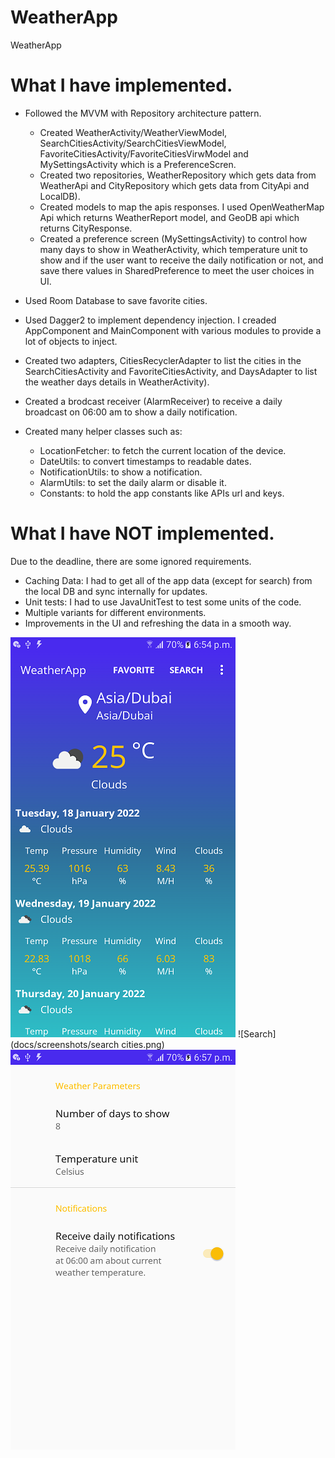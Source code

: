 # WeatherApp
WeatherApp

What I have implemented.
========================

- Followed the MVVM with Repository architecture pattern.
	- Created WeatherActivity/WeatherViewModel, SearchCitiesActivity/SearchCitiesViewModel, FavoriteCitiesActivity/FavoriteCitiesVirwModel and MySettingsActivity which is a PreferenceScren.
	- Created two repositories, WeatherRepository which gets data from WeatherApi and CityRepository which gets data from CityApi and LocalDB).
  	- Created models to map the apis responses. I used OpenWeatherMap Api which returns WeatherReport model, and GeoDB api which returns CityResponse.
  	- Created a preference screen (MySettingsActivity) to control how many days to show in WeatherActivity, which temperature unit to show and if the user want to receive the daily notification or not, and save there values in SharedPreference to meet the user choices in UI.

- Used Room Database to save favorite cities.
- Used Dagger2 to implement dependency injection. I creaded AppComponent and MainComponent with various modules to provide a lot of objects to inject.
- Created two adapters, CitiesRecyclerAdapter to list the cities in the SearchCitiesActivity and FavoriteCitiesActivity, and DaysAdapter to list the weather days details in WeatherActivity).
- Created a brodcast receiver (AlarmReceiver) to receive a daily broadcast on 06:00 am to show a daily notification.
- Created many helper classes such as:
  - LocationFetcher: to fetch the current location of the device.
  - DateUtils: to convert timestamps to readable dates.
  - NotificationUtils: to show a notification.
  - AlarmUtils: to set the daily alarm or disable it.
  - Constants: to hold the app constants like APIs url and keys.
  
What I have NOT implemented.
========================
Due to the deadline, there are some ignored requirements.

- Caching Data: I had to get all of the app data (except for search) from the local DB and sync internally for updates.
- Unit tests: I had to use JavaUnitTest to test some units of the code.
- Multiple variants for different environments.
- Improvements in the UI and refreshing the data in a smooth way.


![Weather](docs/screenshots/weather.png) ![Search](docs/screenshots/search cities.png) ![Settings](docs/screenshots/settings.png)
